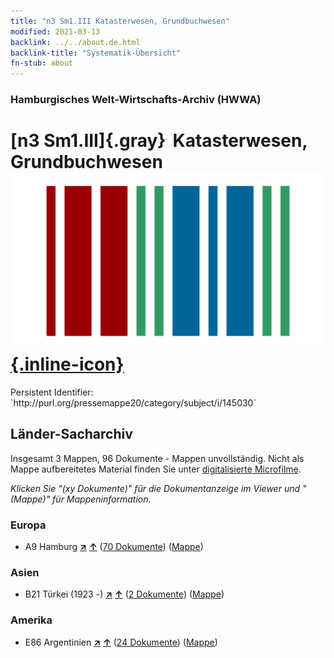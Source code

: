 ```yaml
---
title: "n3 Sm1.III Katasterwesen, Grundbuchwesen"
modified: 2021-03-13
backlink: ../../about.de.html
backlink-title: "Systematik-Übersicht"
fn-stub: about
---
```


### Hamburgisches Welt-Wirtschafts-Archiv (HWWA)

# [n3 Sm1.III]{.gray}&#8201; Katasterwesen, Grundbuchwesen &#160; [![Wikidata](/images/Wikidata-logo.svg "Wikidata"){.inline-icon}](http://www.wikidata.org/entity/Q104710505)

<div class="hint">Persistent Identifier: `http://purl.org/pressemappe20/category/subject/i/145030`</div>







## Länder-Sacharchiv




Insgesamt 3 Mappen, 96 Dokumente - Mappen unvollständig.
Nicht als Mappe aufbereitetes Material finden Sie unter [digitalisierte Microfilme](/film/h1_sh.de.html).

_Klicken Sie "(xy Dokumente)" für die Dokumentanzeige im Viewer und "(Mappe)" für Mappeninformation._




### Europa

- A9 Hamburg [**&nearr;**](../../../geo/i/140905/about.de.html "Hamburg (alle Mappen)") [**&uarr;**](../../../geo/about.de.html#A9 "Ländersystematik") (<a href="https://pm20.zbw.eu/iiifview/folder/sh/140905,145030" title="über: Hamburg : Katasterwesen, Grundbuchwesen" target="_blank">70 Dokumente</a>) ([Mappe](../../../../folder/sh/1409xx/140905/1450xx/145030/about.de.html))

### Asien

- B21 Türkei (1923 -) [**&nearr;**](../../../geo/i/141111/about.de.html "Türkei (1923 -) (alle Mappen)") [**&uarr;**](../../../geo/about.de.html#B21 "Ländersystematik") (<a href="https://pm20.zbw.eu/iiifview/folder/sh/141111,145030" title="über: Türkei (1923 -) : Katasterwesen, Grundbuchwesen" target="_blank">2 Dokumente</a>) ([Mappe](../../../../folder/sh/1411xx/141111/1450xx/145030/about.de.html))

### Amerika

- E86 Argentinien [**&nearr;**](../../../geo/i/141692/about.de.html "Argentinien (alle Mappen)") [**&uarr;**](../../../geo/about.de.html#E86 "Ländersystematik") (<a href="https://pm20.zbw.eu/iiifview/folder/sh/141692,145030" title="über: Argentinien : Katasterwesen, Grundbuchwesen" target="_blank">24 Dokumente</a>) ([Mappe](../../../../folder/sh/1416xx/141692/1450xx/145030/about.de.html))








